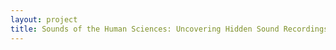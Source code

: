 ```yaml
--- 
layout: project 
title: Sounds of the Human Sciences: Uncovering Hidden Sound Recordings at the Center for the History of Psychology
---
```



